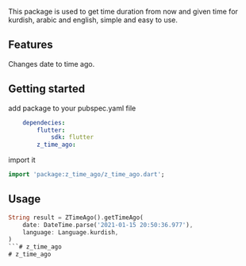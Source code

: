 <!-- 
This README describes the package. If you publish this package to pub.dev,
this README's contents appear on the landing page for your package.

For information about how to write a good package README, see the guide for
[writing package pages](https://dart.dev/guides/libraries/writing-package-pages). 

For general information about developing packages, see the Dart guide for
[creating packages](https://dart.dev/guides/libraries/create-library-packages)
and the Flutter guide for
[developing packages and plugins](https://flutter.dev/developing-packages). 
-->

This package is used to get time duration from now and given time for kurdish, arabic and english, simple and easy to use.

## Features

Changes date to time ago.

## Getting started

add package to your pubspec.yaml file
```yaml
    dependecies:
        flutter:
            sdk: flutter
        z_time_ago:
```

import it
```dart
import 'package:z_time_ago/z_time_ago.dart';
```

## Usage

```dart
String result = ZTimeAgo().getTimeAgo(
    date: DateTime.parse('2021-01-15 20:50:36.977'),
    language: Language.kurdish,
)
```# z_time_ago
# z_time_ago
